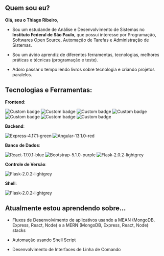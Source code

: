 ## Quem sou eu?

**Olá, sou o Thiago Ribeiro**,

- Sou um estudande de Análise e Desenvolvimento de Sistemas no **Instituto Federal de São Paulo**, que possui interesse por Programação, Softwares Open Source, Automação de Tarefas e Administração de Sistemas.

- Sou um ávido aprendiz de diferentes ferramentas, tecnologias, melhores práticas e técnicas (programação e teste).

- Adoro passar o tempo lendo livros sobre tecnologia e criando projetos paralelos.

## Tecnologias e Ferramentas:

**Frontend**:

![Custom badge](https://img.shields.io/badge/HTML5-5-orange?logo=html5&logoColor=white) ![Custom badge](https://img.shields.io/badge/CSS3-3-blue?logo=css3&logoColor=white) ![Custom badge](https://img.shields.io/badge/JavaScript-ES6-yellow?logo=javascript&logoColor=white) ![Custom badge](https://img.shields.io/badge/Markdown-1.0-lightgrey?logo=markdown&logoColor=white) ![Custom badge](https://img.shields.io/badge/React-17.0.2-blueviolet?logo=react&logoColor=white) ![Custom badge](https://img.shields.io/badge/Angular-13.1.0-red?logo=angular&logoColor=white) ![Custom badge](https://img.shields.io/badge/Bootstrap-5.1.2-purple?logo=bootstrap&logoColor=white)

**Backend**:

![Express-4.17.1-green](https://img.shields.io/badge/Node.js-16.14.0-green?logo=node.js&logoColor=white) ![Angular-13.1.0-red](https://img.shields.io/badge/Flask-2.1.0-black?logo=flask&logoColor=white)

**Banco de Dados**:

![React-17.0.1-blue](https://img.shields.io/badge/MySQL-8.0-blue?logo=mysql&logoColor=white) ![Bootstrap-5.1.0-purple](https://img.shields.io/badge/PostgreSQL-14-blue?logo=postgresql&logoColor=white) ![Flask-2.0.2-lightgrey](https://img.shields.io/badge/MongoDB-5.1.2-green?logo=mongodb&logoColor=white)

**Controle de Versão**:

![Flask-2.0.2-lightgrey](https://img.shields.io/badge/Git-2.34-orange?logo=git&logoColor=white)

**Shell**:

![Flask-2.0.2-lightgrey](https://img.shields.io/badge/Bash-5.1.8-blue?logo=gnu-bash&logoColor=white)

## Atualmente estou aprendendo sobre...

- Fluxos de Desenvolvimento de aplicativos usando a MEAN (MongoDB, Express, React, Node) e a MERN (MongoDB, Express, React, Node) stacks

- Automação usando Shell Script

- Desenvolvimento de Interfaces de Linha de Comando
